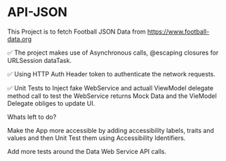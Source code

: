 # API-JSON
This Project is to fetch Football JSON Data from https://www.football-data.org

✅ The project makes use of Asynchronous calls,  @escaping closures for URLSession dataTask. 

✅ Using HTTP Auth Header token to authenticate the network requests.

✅ Unit Tests to Inject fake WebService and actuall ViewModel delegate method call to test the WebService returns Mock Data and the VieModel Delegate obliges to update UI.

Whats left to do?

Make the App more accessible by adding accessibility labels, traits and values and then Unit Test them using Accessibility Identifiers. 

Add more tests around the Data Web Service API calls.
